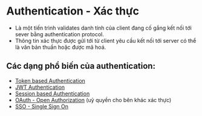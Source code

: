 # Authentication - Xác thực

- Là một tiến trình validates danh tính của client đang cố gắng kết nối tới sever bằng authentication protocol.
- Thông tin xác thực được gửi tới từ client yêu cầu kết nối tới server có thể là văn bản thuần hoặc được mã hoá.

## Các dạng phổ biến của authentication:

- [Token based Authentication][token-base-authentication-md]
- [JWT Authentication][JWT-authentication-md]
- [Session based Authentication][Session-base-authentication-md]
- [OAuth - Open Authorization][Open-Authorization-md] (uỷ quyền cho bên khác xác thực)
- [SSO - Single Sign On][SSO-md]

[token-base-authentication-md]: Authentication/token-base.md
[JWT-authentication-md]: Authentication/JWT.md
[Session-base-authentication-md]: Authentication/Session-base.md
[Open-Authorization-md]: Authentication/Open-authorization.md
[SSO-md]: Authentication/SSO.md
